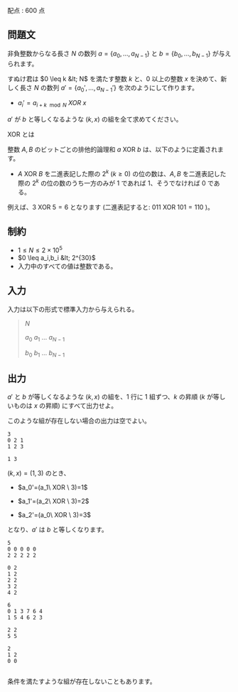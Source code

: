 配点 : $600$ 点

## 問題文

非負整数からなる長さ $N$ の数列 $a=\{a_0,\ldots,a_{N-1}\}$ と $b=\{b_0,\ldots,b_{N-1}\}$ が与えられます。

すぬけ君は $0 \leq k &lt; N$ を満たす整数 $k$ と、$0$ 以上の整数 $x$ を決めて、新しく長さ $N$ の数列 $a'=\{a_0',\ldots,a_{N-1}'\}$ を次のようにして作ります。

- $a_i'= a_{i+k \mod N}\ XOR \ x$

$a'$ が $b$ と等しくなるような $(k,x)$ の組を全て求めてください。

$\text{ XOR }$ とは

整数 $A, B$ のビットごとの排他的論理和 $a \text{ XOR } b$ は、以下のように定義されます。

- $A \text{ XOR } B$ を二進表記した際の $2^k$ ($k \geq 0$) の位の数は、$A, B$ を二進表記した際の $2^k$ の位の数のうち一方のみが $1$ であれば $1$、そうでなければ $0$ である。

例えば、$3 \text{ XOR } 5 = 6$ となります (二進表記すると: $011 \text{ XOR } 101 = 110$ )。

## 制約

- $1 \leq N \leq 2 \times 10^5$
- $0 \leq a_i,b_i &lt; 2^{30}$
- 入力中のすべての値は整数である。

## 入力

入力は以下の形式で標準入力から与えられる。

> $N$
> 
> $a_0$ $a_1$ $...$ $a_{N-1}$
> 
> $b_0$ $b_1$ $...$ $b_{N-1}$

## 出力

$a'$ と $b$ が等しくなるような $(k,x)$ の組を、$1$ 行に $1$ 組ずつ、$k$ の昇順 ($k$ が等しいものは $x$ の昇順) にすべて出力せよ。

このような組が存在しない場合の出力は空でよい。

```input1
3
0 2 1
1 2 3
```

```output1
1 3
```

$(k,x)=(1,3)$ のとき、

- <p>$a_0'=(a_1\ XOR \ 3)=1$</p>
- <p>$a_1'=(a_2\ XOR \ 3)=2$</p>
- <p>$a_2'=(a_0\ XOR \ 3)=3$</p>

となり、$a'$ は $b$ と等しくなります。

```input2
5
0 0 0 0 0
2 2 2 2 2
```

```output2
0 2
1 2
2 2
3 2
4 2
```

```input3
6
0 1 3 7 6 4
1 5 4 6 2 3
```

```output3
2 2
5 5
```

```input4
2
1 2
0 0
```

```output4

```

条件を満たすような組が存在しないこともあります。